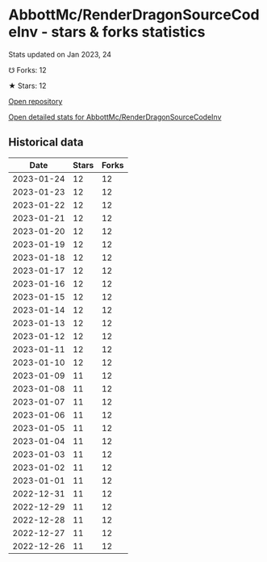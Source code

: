 # AbbottMc/RenderDragonSourceCodeInv - stars & forks statistics

Stats updated on Jan 2023, 24

☋ Forks: 12

★ Stars: 12

[Open repository](https://github.com/AbbottMc/RenderDragonSourceCodeInv)

[Open detailed stats for AbbottMc/RenderDragonSourceCodeInv](https://reviewgithub.com/rep/AbbottMc/RenderDragonSourceCodeInv)

## Historical data
| Date | Stars | Forks |
|------|-------|-------|
| 2023-01-24 | 12 | 12 | 
| 2023-01-23 | 12 | 12 | 
| 2023-01-22 | 12 | 12 | 
| 2023-01-21 | 12 | 12 | 
| 2023-01-20 | 12 | 12 | 
| 2023-01-19 | 12 | 12 | 
| 2023-01-18 | 12 | 12 | 
| 2023-01-17 | 12 | 12 | 
| 2023-01-16 | 12 | 12 | 
| 2023-01-15 | 12 | 12 | 
| 2023-01-14 | 12 | 12 | 
| 2023-01-13 | 12 | 12 | 
| 2023-01-12 | 12 | 12 | 
| 2023-01-11 | 12 | 12 | 
| 2023-01-10 | 12 | 12 | 
| 2023-01-09 | 11 | 12 | 
| 2023-01-08 | 11 | 12 | 
| 2023-01-07 | 11 | 12 | 
| 2023-01-06 | 11 | 12 | 
| 2023-01-05 | 11 | 12 | 
| 2023-01-04 | 11 | 12 | 
| 2023-01-03 | 11 | 12 | 
| 2023-01-02 | 11 | 12 | 
| 2023-01-01 | 11 | 12 | 
| 2022-12-31 | 11 | 12 | 
| 2022-12-29 | 11 | 12 | 
| 2022-12-28 | 11 | 12 | 
| 2022-12-27 | 11 | 12 | 
| 2022-12-26 | 11 | 12 | 

